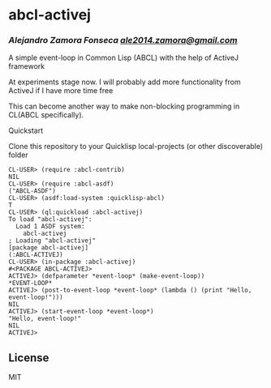 # abcl-activej
### _Alejandro Zamora Fonseca <ale2014.zamora@gmail.com>_

A simple event-loop in Common Lisp (ABCL) with the help of ActiveJ framework

At experiments stage now. I will probably add more functionality from ActiveJ if I have more time free

This can become another way to make non-blocking programming in CL(ABCL specifically).

Quickstart

Clone this repository to your Quicklisp local-projects (or other discoverable) folder

```
CL-USER> (require :abcl-contrib)
NIL
CL-USER> (require :abcl-asdf)
("ABCL-ASDF")
CL-USER> (asdf:load-system :quicklisp-abcl)
T
CL-USER> (ql:quickload :abcl-activej)
To load "abcl-activej":
  Load 1 ASDF system:
    abcl-activej
; Loading "abcl-activej"
[package abcl-activej]
(:ABCL-ACTIVEJ)
CL-USER> (in-package :abcl-activej)
#<PACKAGE ABCL-ACTIVEJ>
ACTIVEJ> (defparameter *event-loop* (make-event-loop))
*EVENT-LOOP*
ACTIVEJ> (post-to-event-loop *event-loop* (lambda () (print "Hello, event-loop!")))
NIL
ACTIVEJ> (start-event-loop *event-loop*)
"Hello, event-loop!"
NIL
ACTIVEJ>

```

## License

MIT

